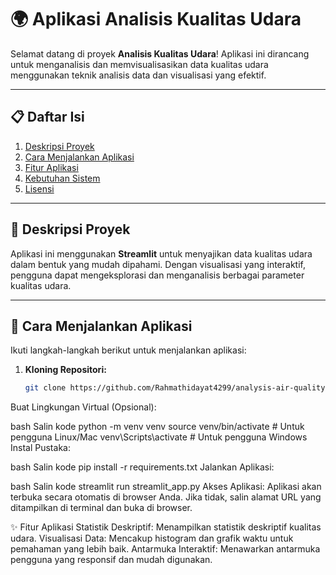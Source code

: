 
# 🌍 Aplikasi Analisis Kualitas Udara

Selamat datang di proyek **Analisis Kualitas Udara**! Aplikasi ini dirancang untuk menganalisis dan memvisualisasikan data kualitas udara menggunakan teknik analisis data dan visualisasi yang efektif.

---

## 📋 Daftar Isi
1. [Deskripsi Proyek](#deskripsi-proyek)
2. [Cara Menjalankan Aplikasi](#cara-menjalankan-aplikasi)
3. [Fitur Aplikasi](#fitur-aplikasi)
4. [Kebutuhan Sistem](#kebutuhan-sistem)
5. [Lisensi](#lisensi)

---

## 📖 Deskripsi Proyek

Aplikasi ini menggunakan **Streamlit** untuk menyajikan data kualitas udara dalam bentuk yang mudah dipahami. Dengan visualisasi yang interaktif, pengguna dapat mengeksplorasi dan menganalisis berbagai parameter kualitas udara.

---

## 🚀 Cara Menjalankan Aplikasi

Ikuti langkah-langkah berikut untuk menjalankan aplikasi:

1. **Kloning Repositori:**
   ```bash
   git clone https://github.com/Rahmathidayat4299/analysis-air-quality.git
Buat Lingkungan Virtual (Opsional):

bash
Salin kode
python -m venv venv
source venv/bin/activate  # Untuk pengguna Linux/Mac
venv\Scripts\activate     # Untuk pengguna Windows
Instal Pustaka:

bash
Salin kode
pip install -r requirements.txt
Jalankan Aplikasi:

bash
Salin kode
streamlit run streamlit_app.py
Akses Aplikasi: Aplikasi akan terbuka secara otomatis di browser Anda. Jika tidak, salin alamat URL yang ditampilkan di terminal dan buka di browser.

✨ Fitur Aplikasi
Statistik Deskriptif: Menampilkan statistik deskriptif kualitas udara.
Visualisasi Data: Mencakup histogram dan grafik waktu untuk pemahaman yang lebih baik.
Antarmuka Interaktif: Menawarkan antarmuka pengguna yang responsif dan mudah digunakan.